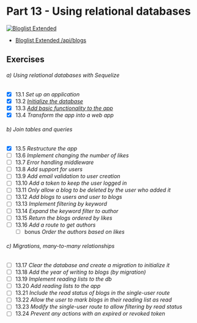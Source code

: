 # Part 13 - Using relational databases

[![Bloglist Extended](https://github.com/valolipasto/FullStackOpen/actions/workflows/part-13-bloglist.yml/badge.svg)](https://github.com/valolipasto/FullStackOpen/actions/workflows/part-13-bloglist.yml)


- [Bloglist Extended /api/blogs](https://bloglist-extended.valokoodari.eu/api/blogs)  


## Exercises

###### a) Using relational databases with Sequelize  
- [x] 13.1 _Set up an application_  
- [x] 13.2 _[Initialize the database](commands.sql)_  
- [x] 13.3 _[Add basic functionality to the app](cli.js)_  
- [x] 13.4 _Transform the app into a web app_  

###### b) Join tables and queries  
- [x] 13.5 _Restructure the app_  
- [ ] 13.6 _Implement changing the number of likes_  
- [ ] 13.7 _Error handling middleware_  
- [ ] 13.8 _Add support for users_  
- [ ] 13.9 _Add email validation to user creation_  
- [ ] 13.10 _Add a token to keep the user logged in_  
- [ ] 13.11 _Only allow a blog to be deleted by the user who added it_  
- [ ] 13.12 _Add blogs to users and user to blogs_  
- [ ] 13.13 _Implement filtering by keyword_  
- [ ] 13.14 _Expand the keyword filter to author_  
- [ ] 13.15 _Return the blogs ordered by likes_  
- [ ] 13.16 _Add a route to get authors_  
  - [ ] bonus _Order the authors based on likes_  

###### c) Migrations, many-to-many relationships  
- [ ] 13.17 _Clear the database and create a migration to initialize it_  
- [ ] 13.18 _Add the year of writing to blogs (by migration)_  
- [ ] 13.19 _Implement reading lists to the db_  
- [ ] 13.20 _Add reading lists to the app_  
- [ ] 13.21 _Include the read status of blogs in the single-user route_  
- [ ] 13.22 _Allow the user to mark blogs in their reading list as read_  
- [ ] 13.23 _Modify the single-user route to allow filtering by read status_  
- [ ] 13.24 _Prevent any actions with an expired or revoked token_  
